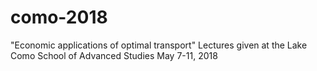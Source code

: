# como-2018
"Economic applications of optimal transport"
Lectures given at the Lake Como School of Advanced Studies May 7-11, 2018